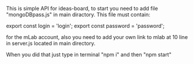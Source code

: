 This is simple API for ideas-board, to start you need to add file "mongoDBpass.js" in main diractory.
This file must contain:

export const login = 'login';
export const password = 'password';

for the mLab account, also you need to add your own link to mlab at 10 line in server.js located in main directory.

When you did that just type in terminal "npm i" and then "npm start"
